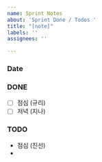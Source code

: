 ```yaml
---
name: Sprint Notes
about: 'Sprint Done / Todos '
title: "[note]"
labels: ''
assignees: ''

---
```


### Date

### DONE
- [ ] 점심 (규리)
- [ ] 저녁 (지나)

### TODO 
* 점심 (진선) 
*
